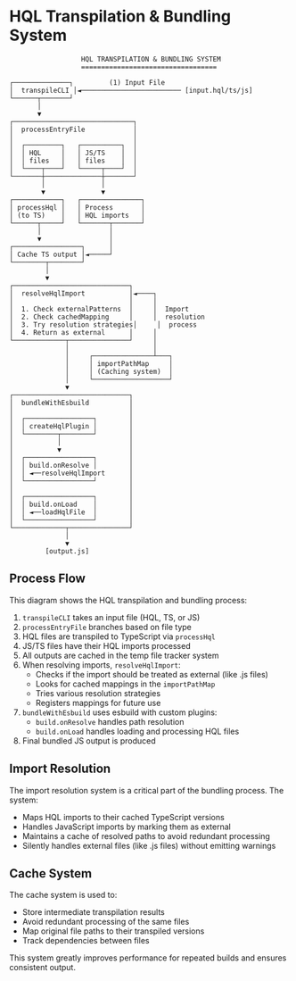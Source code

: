 # HQL Transpilation & Bundling System

```
                  HQL TRANSPILATION & BUNDLING SYSTEM
                  ==================================

┌──────────────┐         (1) Input File
│  transpileCLI │◄───────────────────────── [input.hql/ts/js]
└──────┬───────┘
       │
       ▼
┌──────────────────────────────┐
│  processEntryFile            │
│                              │
│  ┌─────────┐   ┌──────────┐  │
│  │ HQL     │   │ JS/TS    │  │
│  │ files   │   │ files    │  │
│  └────┬────┘   └─────┬────┘  │
└───────┼──────────────┼───────┘
        │              │
        ▼              ▼
┌────────────┐   ┌───────────────┐
│ processHql │   │ Process       │
│ (to TS)    │   │ HQL imports   │
└──────┬─────┘   └───────┬───────┘
       │                 │
       ▼                 │
┌─────────────────┐      │
│ Cache TS output │◄─────┘
└────────┬────────┘
         │
         ▼
┌─────────────────────────────┐
│  resolveHqlImport           │◄────┐
│                             │     │
│  1. Check externalPatterns  │     │  Import
│  2. Check cachedMapping     │     │  resolution
│  3. Try resolution strategies│     │  process
│  4. Return as external      │     │
└─────────────┬───────────────┘     │
              │                     │
              │     ┌───────────────┴───┐
              │     │ importPathMap     │
              │     │ (Caching system)  │
              │     └───────────────────┘
              ▼
┌─────────────────────────────┐
│  bundleWithEsbuild          │
│                             │
│  ┌─────────────────┐        │
│  │ createHqlPlugin │        │
│  └────────┬────────┘        │
│           │                 │
│           ▼                 │
│  ┌─────────────────┐        │
│  │ build.onResolve │        │
│  │ ◄──resolveHqlImport      │
│  └─────────────────┘        │
│                             │
│  ┌─────────────────┐        │
│  │ build.onLoad    │        │
│  │ ◄──loadHqlFile  │        │
│  └─────────────────┘        │
└─────────────┬───────────────┘
              │
              ▼
         [output.js]
```

## Process Flow

This diagram shows the HQL transpilation and bundling process:

1. `transpileCLI` takes an input file (HQL, TS, or JS)
2. `processEntryFile` branches based on file type
3. HQL files are transpiled to TypeScript via `processHql`
4. JS/TS files have their HQL imports processed
5. All outputs are cached in the temp file tracker system
6. When resolving imports, `resolveHqlImport`:
   - Checks if the import should be treated as external (like .js files)
   - Looks for cached mappings in the `importPathMap`
   - Tries various resolution strategies
   - Registers mappings for future use
7. `bundleWithEsbuild` uses esbuild with custom plugins:
   - `build.onResolve` handles path resolution
   - `build.onLoad` handles loading and processing HQL files
8. Final bundled JS output is produced

## Import Resolution

The import resolution system is a critical part of the bundling process. The system:

- Maps HQL imports to their cached TypeScript versions
- Handles JavaScript imports by marking them as external
- Maintains a cache of resolved paths to avoid redundant processing
- Silently handles external files (like .js files) without emitting warnings

## Cache System

The cache system is used to:

- Store intermediate transpilation results
- Avoid redundant processing of the same files
- Map original file paths to their transpiled versions
- Track dependencies between files

This system greatly improves performance for repeated builds and ensures consistent output. 